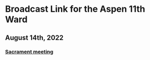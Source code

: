 # Broadcast Link for the Aspen 11th Ward

## August 14th, 2022
### [Sacrament meeting](https://www.youtube.com/watch?v=yCOD9ZeTf0g)
